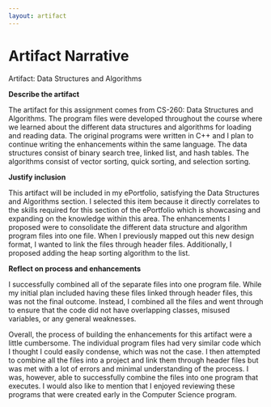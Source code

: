 ```yaml
---
layout: artifact
---
```


# Artifact Narrative

Artifact: Data Structures and Algorithms

**Describe the artifact**

The artifact for this assignment comes from CS-260: Data Structures and Algorithms. The program files were developed throughout the course where we learned about the different data structures and algorithms for loading and reading data. The original programs were written in C++ and I plan to continue writing the enhancements within the same language. The data structures consist of binary search tree, linked list, and hash tables. The algorithms consist of vector sorting, quick sorting, and selection sorting.

**Justify inclusion**

This artifact will be included in my ePortfolio, satisfying the Data Structures and Algorithms section. I selected this item because it directly correlates to the skills required for this section of the ePortfolio which is showcasing and expanding on the knowledge within this area. The enhancements I proposed were to consolidate the different data structure and algorithm program files into one file. When I previously mapped out this new design format, I wanted to link the files through header files. Additionally, I proposed adding the heap sorting algorithm to the list.

**Reflect on process and enhancements**

I successfully combined all of the separate files into one program file. While my initial plan included having these files linked through header files, this was not the final outcome. Instead, I combined all the files and went through to ensure that the code did not have overlapping classes, misused variables, or any general weaknesses. 

Overall, the process of building the enhancements for this artifact were a little cumbersome. The individual program files had very similar code which I thought I could easily condense, which was not the case. I then attempted to combine all the files into a project and link them through header files but was met with a lot of errors and minimal understanding of the process. I was, however, able to successfully combine the files into one program that executes. I would also like to mention that I enjoyed reviewing these programs that were created early in the Computer Science program.
